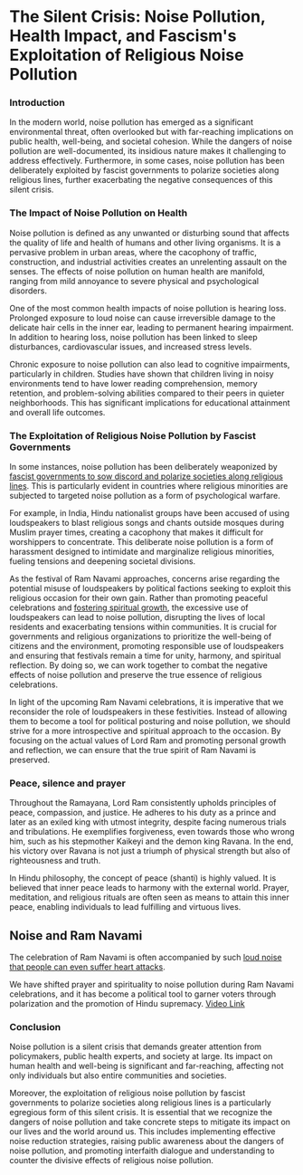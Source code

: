 # The Silent Crisis: Noise Pollution, Health Impact, and Fascism's Exploitation of Religious Noise Pollution

### Introduction

In the modern world, noise pollution has emerged as a significant environmental threat, often overlooked but with far-reaching implications on public health, well-being, and societal cohesion. While the dangers of noise pollution are well-documented, its insidious nature makes it challenging to address effectively. Furthermore, in some cases, noise pollution has been deliberately exploited by fascist governments to polarize societies along religious lines, further exacerbating the negative consequences of this silent crisis.

### The Impact of Noise Pollution on Health

Noise pollution is defined as any unwanted or disturbing sound that affects the quality of life and health of humans and other living organisms. It is a pervasive problem in urban areas, where the cacophony of traffic, construction, and industrial activities creates an unrelenting assault on the senses. The effects of noise pollution on human health are manifold, ranging from mild annoyance to severe physical and psychological disorders.

One of the most common health impacts of noise pollution is hearing loss. Prolonged exposure to loud noise can cause irreversible damage to the delicate hair cells in the inner ear, leading to permanent hearing impairment. In addition to hearing loss, noise pollution has been linked to sleep disturbances, cardiovascular issues, and increased stress levels.

Chronic exposure to noise pollution can also lead to cognitive impairments, particularly in children. Studies have shown that children living in noisy environments tend to have lower reading comprehension, memory retention, and problem-solving abilities compared to their peers in quieter neighborhoods. This has significant implications for educational attainment and overall life outcomes.

### The Exploitation of Religious Noise Pollution by Fascist Governments

In some instances, noise pollution has been deliberately weaponized by [fascist governments to sow discord and polarize societies along religious lines](https://iambrainstorming.github.io/chapters/democracy/fascism.html). This is particularly evident in countries where religious minorities are subjected to targeted noise pollution as a form of psychological warfare.

For example, in India, Hindu nationalist groups have been accused of using loudspeakers to blast religious songs and chants outside mosques during Muslim prayer times, creating a cacophony that makes it difficult for worshippers to concentrate. This deliberate noise pollution is a form of harassment designed to intimidate and marginalize religious minorities, fueling tensions and deepening societal divisions.

As the festival of Ram Navami approaches, concerns arise regarding the potential misuse of loudspeakers by political factions seeking to exploit this religious occasion for their own gain. Rather than promoting peaceful celebrations and [fostering spiritual growth](https://iambrainstorming.github.io/chapters/democracy/hinduism.html), the excessive use of loudspeakers can lead to noise pollution, disrupting the lives of local residents and exacerbating tensions within communities. It is crucial for governments and religious organizations to prioritize the well-being of citizens and the environment, promoting responsible use of loudspeakers and ensuring that festivals remain a time for unity, harmony, and spiritual reflection. By doing so, we can work together to combat the negative effects of noise pollution and preserve the true essence of religious celebrations.

In light of the upcoming Ram Navami celebrations, it is imperative that we reconsider the role of loudspeakers in these festivities. Instead of allowing them to become a tool for political posturing and noise pollution, we should strive for a more introspective and spiritual approach to the occasion. By focusing on the actual values of Lord Ram and promoting personal growth and reflection, we can ensure that the true spirit of Ram Navami is preserved.

### Peace, silence and prayer

Throughout the Ramayana, Lord Ram consistently upholds principles of peace, compassion, and justice. He adheres to his duty as a prince and later as an exiled king with utmost integrity, despite facing numerous trials and tribulations. He exemplifies forgiveness, even towards those who wrong him, such as his stepmother Kaikeyi and the demon king Ravana. In the end, his victory over Ravana is not just a triumph of physical strength but also of righteousness and truth.

In Hindu philosophy, the concept of peace (shanti) is highly valued. It is believed that inner peace leads to harmony with the external world. Prayer, meditation, and religious rituals are often seen as means to attain this inner peace, enabling individuals to lead fulfilling and virtuous lives.


## Noise and Ram Navami

The celebration of Ram Navami is often accompanied by such [loud noise that people can even suffer heart attacks](https://www.indiatoday.in/india/odisha/story/odisha-man-dies-from-heart-attack-due-to-loud-sound-during-saraswati-idol-immersion-2506684-2024-02-24).

We have shifted prayer and spirituality to noise pollution during Ram Navami celebrations, and it has become a political tool to garner voters through polarization and the promotion of Hindu supremacy.
[Video Link](https://bafybeif3zp26snz5ky3qldvfo34gifxso5ma5tvtbrdrvrcm5v2jjgjkma.ipfs.nectarnode.io/)



### Conclusion

Noise pollution is a silent crisis that demands greater attention from policymakers, public health experts, and society at large. Its impact on human health and well-being is significant and far-reaching, affecting not only individuals but also entire communities and societies.

Moreover, the exploitation of religious noise pollution by fascist governments to polarize societies along religious lines is a particularly egregious form of this silent crisis. It is essential that we recognize the dangers of noise pollution and take concrete steps to mitigate its impact on our lives and the world around us. This includes implementing effective noise reduction strategies, raising public awareness about the dangers of noise pollution, and promoting interfaith dialogue and understanding to counter the divisive effects of religious noise pollution.
